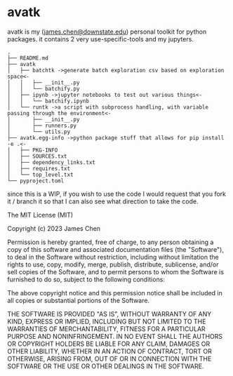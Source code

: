 # avatk

avatk is my (james.chen@downstate.edu) personal toolkit for python packages. it contains 2 very use-specific-tools and
my jupyters.
```
.
├── README.md
├── avatk
│   ├── batchtk ->generate batch exploration csv based on exploration space<-
│   │   ├── __init__.py
│   │   └── batchify.py 
│   ├── ipynb ->jupyter notebooks to test out various things<-
│   │   └── batchify.ipynb
│   └── runtk ->a script with subprocess handling, with variable passing through the environment<-
│       ├── __init__.py
│       ├── runners.py 
│       └── utils.py
├── avatk.egg-info ->python package stuff that allows for pip install -e .<-
│   ├── PKG-INFO
│   ├── SOURCES.txt
│   ├── dependency_links.txt
│   ├── requires.txt
│   └── top_level.txt
└── pyproject.toml
```
since this is a WIP, if you wish to use the code I would request that you fork it / branch it so that I can also see 
what direction to take the code.

The MIT License (MIT)

Copyright (c) 2023 James Chen

Permission is hereby granted, free of charge, to any person obtaining a copy
of this software and associated documentation files (the "Software"), to deal
in the Software without restriction, including without limitation the rights
to use, copy, modify, merge, publish, distribute, sublicense, and/or sell
copies of the Software, and to permit persons to whom the Software is
furnished to do so, subject to the following conditions:

The above copyright notice and this permission notice shall be included in all
copies or substantial portions of the Software.

THE SOFTWARE IS PROVIDED "AS IS", WITHOUT WARRANTY OF ANY KIND, EXPRESS OR
IMPLIED, INCLUDING BUT NOT LIMITED TO THE WARRANTIES OF MERCHANTABILITY,
FITNESS FOR A PARTICULAR PURPOSE AND NONINFRINGEMENT. IN NO EVENT SHALL THE
AUTHORS OR COPYRIGHT HOLDERS BE LIABLE FOR ANY CLAIM, DAMAGES OR OTHER
LIABILITY, WHETHER IN AN ACTION OF CONTRACT, TORT OR OTHERWISE, ARISING FROM,
OUT OF OR IN CONNECTION WITH THE SOFTWARE OR THE USE OR OTHER DEALINGS IN THE
SOFTWARE.

